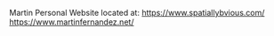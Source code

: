 Martin
Personal Website located at:
    https://www.spatiallybvious.com/
    https://www.martinfernandez.net/
